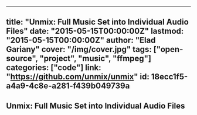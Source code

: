 
---
title: "Unmix: Full Music Set into Individual Audio Files"
date: "2015-05-15T00:00:00Z"
lastmod: "2015-05-15T00:00:00Z"
author: "Elad Gariany"
cover: "/img/cover.jpg"
tags: ["open-source", "project", "music", "ffmpeg"]
categories: ["code"]
link: "https://github.com/unmix/unmix"
id: 18ecc1f5-a4a9-4c8e-a281-f439b049739a
---

## Unmix: Full Music Set into Individual Audio Files

